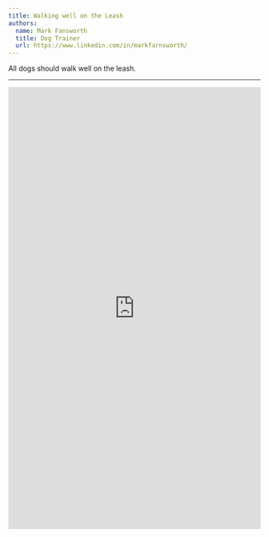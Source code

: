 ```yaml
---
title: Walking well on the Leash
authors:
  name: Mark Fansworth
  title: Dog Trainer
  url: https://www.linkedin.com/in/markfarnsworth/
---
```

All dogs should walk well on the leash.

<hr/>

<iframe
allowfullscreen
frameborder="0"
height="881"
src="https://www.youtube.com/embed/knmtMffM_ho?rel=0"
title="Walking well on the Leash"
width="100%"
/>
